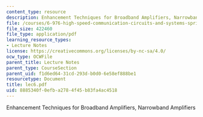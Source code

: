 ```yaml
---
content_type: resource
description: Enhancement Techniques for Broadband Amplifiers, Narrowband Amplifiers
file: /courses/6-976-high-speed-communication-circuits-and-systems-spring-2003/8885340f0efba2784f45b83fa4ac4518_lec6.pdf
file_size: 422460
file_type: application/pdf
learning_resource_types:
- Lecture Notes
license: https://creativecommons.org/licenses/by-nc-sa/4.0/
ocw_type: OCWFile
parent_title: Lecture Notes
parent_type: CourseSection
parent_uid: f1d6ed64-31cd-293d-b0d0-6e58ef888be1
resourcetype: Document
title: lec6.pdf
uid: 8885340f-0efb-a278-4f45-b83fa4ac4518
---
```

Enhancement Techniques for Broadband Amplifiers, Narrowband Amplifiers